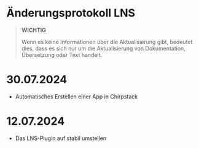 # Änderungsprotokoll LNS

>**WICHTIG**
>
>Wenn es keine Informationen über die Aktualisierung gibt, bedeutet dies, dass es sich nur um die Aktualisierung von Dokumentation, Übersetzung oder Text handelt.

# 30.07.2024

- Automatisches Erstellen einer App in Chirpstack

# 12.07.2024

- Das LNS-Plugin auf stabil umstellen
